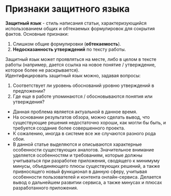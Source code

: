 # Признаки защитного языка

**Защитный язык** - стиль написания статьи, характеризующийся использованием общих и обтекаемых формулировок для сокрытия фактов. Основные признаки:

1. Слишком общие формулировки \(**обтекаемость**\).
2. **Недосказанность утверждений** по тексту работы.

Защитный язык может проявляться на месте, либо в целом в тексте работы \(например, дается ссылка на новое понятие / утверждение, которое более не раскрывается\).  
Идентифицировать защитный язык можно, задавая вопросы:

1. Соответствует ли уровень обоснований уровню утверждений в предложении?
2. Где еще в работе упоминаются / обосновываются понятия или утверждения?

* Данная проблема является актуальной в данное время.
* На основании результатов обзора, можно сделать вывод, что существующие решения недостаточно хороши, как могли бы быть, и требуется создание более совершенного проекта. 
* К сожалению, иногда в системе все же случаются разного рода сбои.
* В данной статье выделяются и описываются характерные особенности существующих аналогов. Значительное внимание уделяется особенностям и требованиям, которые должны учитываться при разработке приложения, сводящего к минимуму минусы, объединяющего плюсы существующих решений, а также привносящего новый функционал в данную сферу, учитывая особенности пользователей и контента онлайн-сервиса. Делается вывод о дальнейшем развитии сервиса, а также минусах и плюсах разработанного приложения.

